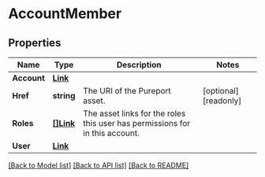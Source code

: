 # AccountMember

## Properties

Name | Type | Description | Notes
------------ | ------------- | ------------- | -------------
**Account** | [**Link**](Link.md) |  | 
**Href** | **string** | The URI of the Pureport asset. | [optional] [readonly] 
**Roles** | [**[]Link**](Link.md) | The asset links for the roles this user has permissions for in this account. | 
**User** | [**Link**](Link.md) |  | 

[[Back to Model list]](../README.md#documentation-for-models) [[Back to API list]](../README.md#documentation-for-api-endpoints) [[Back to README]](../README.md)


